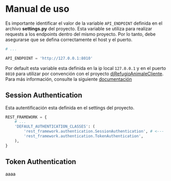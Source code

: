 # Manual de uso

Es importante identificar el valor de la variable `API_ENDPOINT` definida en el archivo __settings.py__ del proyecto. 
Esta variable se utiliza para realizar requests a los endpoints dentro del mismo proyecto. Por lo tanto, debe asegurarse
que se defina correctamente el host y el puerto.

```py
# ...

API_ENDPOINT = 'http://127.0.0.1:8010'
```
Por default esta variable esta definida en la ip local `127.0.0.1` y en el puerto `8010` para utilizar por convención con
el proyecto [djRefugioAnimaleCliente](https://github.com/fernandoperezwh/djRefugioAnimalesClient). Para más información,
consulte la siguiente [documentación]()


## Session Authentication

Esta autentificación esta definida en el settings del proyecto. 
```py
REST_FRAMEWORK = {
    # ...
    'DEFAULT_AUTHENTICATION_CLASSES': (
        'rest_framework.authentication.SessionAuthentication', # <--- 
        'rest_framework.authentication.TokenAuthentication',
    ),
}
```

## Token Authentication

aaaa